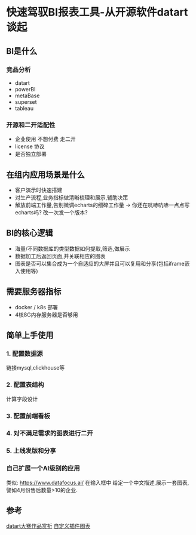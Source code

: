 # 快速驾驭BI报表工具-从开源软件datart谈起

## BI是什么

### 竞品分析
* datart 
* powerBI
* metaBase
* superset
* tableau

### 开源和二开适配性
* 企业使用  不想付费 走二开
* license 协议
* 是否独立部署

## 在组内应用场景是什么
* 客户演示时快速搭建
* 对生产流程,业务指标做清晰梳理和展示,辅助决策
* 解放前端工作量,告别微调echarts的细碎工作量 -> 你还在吭哧吭哧一点点写echarts吗? 改一次发一个版本? 


## BI的核心逻辑
* 海量/不同数据库的类型数据如何提取,筛选,做展示
* 数据加工后返回页面,并关联相应的图表
* 图表是否可以集合成为一个自适应的大屏并且可以复用和分享(包括iframe嵌入使用等)

## 需要服务器指标
* docker / k8s 部署
* 4核8G内存服务器是否够用

## 简单上手使用
### 1. 配置数据源 
链接mysql,clickhouse等
### 2. 配置表结构
计算字段设计

### 3. 配置前端看板

### 4. 对不满足需求的图表进行二开

### 5. 上线发版和分享

### 自己扩展一个AI级别的应用
类似: https://www.datafocus.ai/
在输入框中 给定一个中文描述,展示一套图表, 譬如4月份售后数量>10的企业.

## 参考
[datart大赛作品赏析](https://mp.weixin.qq.com/s/nYMAaiT97NPkm71FpW8LSw)
[自定义插件图表](https://running-elephant.github.io/datart-docs/docs/chart_plugin.html#4-%E5%8F%82%E8%80%83%E9%85%8D%E7%BD%AE%E9%A1%B9%E8%AF%A6%E7%BB%86%E8%AF%B4%E6%98%8E)
